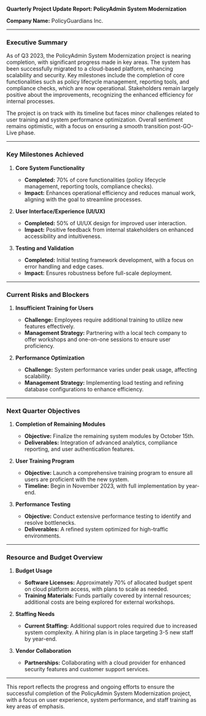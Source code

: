 

**Quarterly Project Update Report: PolicyAdmin System Modernization**

**Company Name:** PolicyGuardians Inc.

---

### **Executive Summary**

As of Q3 2023, the PolicyAdmin System Modernization project is nearing completion, with significant progress made in key areas. The system has been successfully migrated to a cloud-based platform, enhancing scalability and security. Key milestones include the completion of core functionalities such as policy lifecycle management, reporting tools, and compliance checks, which are now operational. Stakeholders remain largely positive about the improvements, recognizing the enhanced efficiency for internal processes.

The project is on track with its timeline but faces minor challenges related to user training and system performance optimization. Overall sentiment remains optimistic, with a focus on ensuring a smooth transition post-GO-Live phase.

---

### **Key Milestones Achieved**

1. **Core System Functionality**  
   - **Completed:** 70% of core functionalities (policy lifecycle management, reporting tools, compliance checks).  
   - **Impact:** Enhances operational efficiency and reduces manual work, aligning with the goal to streamline processes.

2. **User Interface/Experience (UI/UX)**  
   - **Completed:** 50% of UI/UX design for improved user interaction.  
   - **Impact:** Positive feedback from internal stakeholders on enhanced accessibility and intuitiveness.

3. **Testing and Validation**  
   - **Completed:** Initial testing framework development, with a focus on error handling and edge cases.  
   - **Impact:** Ensures robustness before full-scale deployment.

---

### **Current Risks and Blockers**

1. **Insufficient Training for Users**  
   - **Challenge:** Employees require additional training to utilize new features effectively.  
   - **Management Strategy:** Partnering with a local tech company to offer workshops and one-on-one sessions to ensure user proficiency.

2. **Performance Optimization**  
   - **Challenge:** System performance varies under peak usage, affecting scalability.  
   - **Management Strategy:** Implementing load testing and refining database configurations to enhance efficiency.

---

### **Next Quarter Objectives**

1. **Completion of Remaining Modules**  
   - **Objective:** Finalize the remaining system modules by October 15th.  
   - **Deliverables:** Integration of advanced analytics, compliance reporting, and user authentication features.

2. **User Training Program**  
   - **Objective:** Launch a comprehensive training program to ensure all users are proficient with the new system.  
   - **Timeline:** Begin in November 2023, with full implementation by year-end.

3. **Performance Testing**  
   - **Objective:** Conduct extensive performance testing to identify and resolve bottlenecks.  
   - **Deliverables:** A refined system optimized for high-traffic environments.

---

### **Resource and Budget Overview**

1. **Budget Usage**  
   - **Software Licenses:** Approximately 70% of allocated budget spent on cloud platform access, with plans to scale as needed.
   - **Training Materials:** Funds partially covered by internal resources; additional costs are being explored for external workshops.

2. **Staffing Needs**  
   - **Current Staffing:** Additional support roles required due to increased system complexity. A hiring plan is in place targeting 3-5 new staff by year-end.

3. **Vendor Collaboration**  
   - **Partnerships:** Collaborating with a cloud provider for enhanced security features and customer support services.

---

This report reflects the progress and ongoing efforts to ensure the successful completion of the PolicyAdmin System Modernization project, with a focus on user experience, system performance, and staff training as key areas of emphasis.